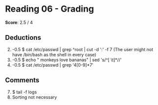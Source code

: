 Reading 06 - Grading
====================

**Score**: 2.5 / 4

Deductions
----------

2) -0.5 $ cat /etc/passwd | grep ^root | cut -d ':' -f 7
	(The user might not have /bin/bash as the shell in every case)
5) -0.5 $ echo "     monkeys love bananas" | sed 's/^[ \t]*//'
6) -0.5 $ cat /etc/passwd | grep '4[0-9]*7'


Comments
--------
7)  $ tail -f logs
8)  Sorting not necessary
